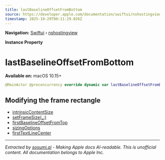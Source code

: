 ```yaml
---
title: lastBaselineOffsetFromBottom
source: https://developer.apple.com/documentation/swiftui/nshostingview/lastbaselineoffsetfrombottom
timestamp: 2025-10-29T00:11:29.026Z
---
```


**Navigation:** [Swiftui](/documentation/swiftui) › [nshostingview](/documentation/swiftui/nshostingview)

**Instance Property**

# lastBaselineOffsetFromBottom

**Available on:** macOS 10.15+

```swift
@MainActor @preconcurrency override dynamic var lastBaselineOffsetFromBottom: CGFloat { get }
```

## Modifying the frame rectangle

- [intrinsicContentSize](/documentation/swiftui/nshostingview/intrinsiccontentsize)
- [setFrameSize(_:)](/documentation/swiftui/nshostingview/setframesize(_:))
- [firstBaselineOffsetFromTop](/documentation/swiftui/nshostingview/firstbaselineoffsetfromtop)
- [sizingOptions](/documentation/swiftui/nshostingview/sizingoptions)
- [firstTextLineCenter](/documentation/swiftui/nshostingview/firsttextlinecenter)

---

*Extracted by [sosumi.ai](https://sosumi.ai) - Making Apple docs AI-readable.*
*This is unofficial content. All documentation belongs to Apple Inc.*
